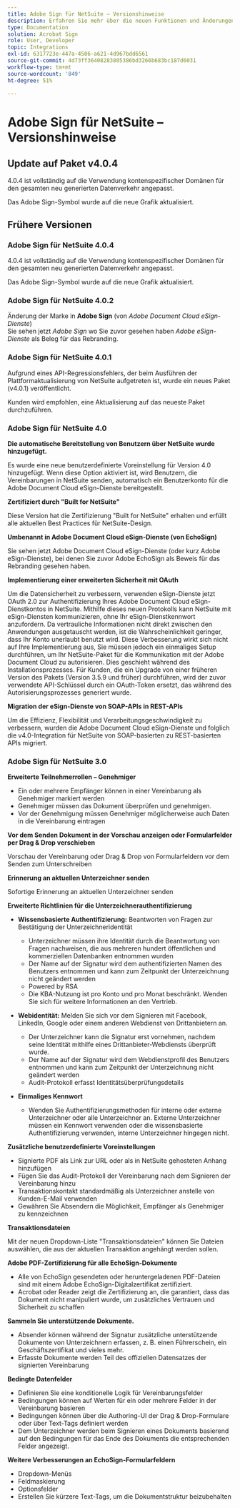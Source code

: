 ```yaml
---
title: Adobe Sign für NetSuite – Versionshinweise
description: Erfahren Sie mehr über die neuen Funktionen und Änderungen, die in der aktuellen Version der Adobe Sign-Integration für NetSuite enthalten sind.
type: Documentation
solution: Acrobat Sign
role: User, Developer
topic: Integrations
exl-id: 6317723e-447a-4506-a621-4d967bdd6561
source-git-commit: 4d73ff36408283805386bd3266b683bc187d6031
workflow-type: tm+mt
source-wordcount: '849'
ht-degree: 51%

---
```


# Adobe Sign für NetSuite – Versionshinweise

## Update auf Paket v4.0.4

4.0.4 ist vollständig auf die Verwendung kontenspezifischer Domänen für den gesamten neu generierten Datenverkehr angepasst.

Das Adobe Sign-Symbol wurde auf die neue Grafik aktualisiert.

## Frühere Versionen

### Adobe Sign für NetSuite 4.0.4

4.0.4 ist vollständig auf die Verwendung kontenspezifischer Domänen für den gesamten neu generierten Datenverkehr angepasst.

Das Adobe Sign-Symbol wurde auf die neue Grafik aktualisiert.

### Adobe Sign für NetSuite 4.0.2

Änderung der Marke in **Adobe Sign** (von *Adobe Document Cloud eSign-Dienste*)\
Sie sehen jetzt *Adobe Sign* wo Sie zuvor gesehen haben *Adobe eSign-Dienste* als Beleg für das Rebranding.

### Adobe Sign für NetSuite 4.0.1

Aufgrund eines API-Regressionsfehlers, der beim Ausführen der Plattformaktualisierung von NetSuite aufgetreten ist, wurde ein neues Paket (v4.0.1) veröffentlicht.

Kunden wird empfohlen, eine Aktualisierung auf das neueste Paket durchzuführen.

### Adobe Sign für NetSuite 4.0

**Die automatische Bereitstellung von Benutzern über NetSuite wurde hinzugefügt.**

Es wurde eine neue benutzerdefinierte Voreinstellung für Version 4.0 hinzugefügt. Wenn diese Option aktiviert ist, wird Benutzern, die Vereinbarungen in NetSuite senden, automatisch ein Benutzerkonto für die Adobe Document Cloud eSign-Dienste bereitgestellt.

**Zertifiziert durch &quot;Built for NetSuite&quot;**

Diese Version hat die Zertifizierung &quot;Built for NetSuite&quot; erhalten und erfüllt alle aktuellen Best Practices für NetSuite-Design.

**Umbenannt in Adobe Document Cloud eSign-Dienste (von EchoSign)**

Sie sehen jetzt Adobe Document Cloud eSign-Dienste (oder kurz Adobe eSign-Dienste), bei denen Sie zuvor Adobe EchoSign als Beweis für das Rebranding gesehen haben.

**Implementierung einer erweiterten Sicherheit mit OAuth**

Um die Datensicherheit zu verbessern, verwenden eSign-Dienste jetzt OAuth 2.0 zur Authentifizierung Ihres Adobe Document Cloud eSign-Dienstkontos in NetSuite. Mithilfe dieses neuen Protokolls kann NetSuite mit eSign-Diensten kommunizieren, ohne Ihr eSign-Dienstkennwort anzufordern. Da vertrauliche Informationen nicht direkt zwischen den Anwendungen ausgetauscht werden, ist die Wahrscheinlichkeit geringer, dass Ihr Konto unerlaubt benutzt wird. Diese Verbesserung wirkt sich nicht auf Ihre Implementierung aus, Sie müssen jedoch ein einmaliges Setup durchführen, um Ihr NetSuite-Paket für die Kommunikation mit der Adobe Document Cloud zu autorisieren. Dies geschieht während des Installationsprozesses. Für Kunden, die ein Upgrade von einer früheren Version des Pakets (Version 3.5.9 und früher) durchführen, wird der zuvor verwendete API-Schlüssel durch ein OAuth-Token ersetzt, das während des Autorisierungsprozesses generiert wurde.

**Migration der eSign-Dienste von SOAP-APIs in REST-APIs**

Um die Effizienz, Flexibilität und Verarbeitungsgeschwindigkeit zu verbessern, wurden die Adobe Document Cloud eSign-Dienste und folglich die v4.0-Integration für NetSuite von SOAP-basierten zu REST-basierten APIs migriert.

### Adobe Sign für NetSuite 3.0

**Erweiterte Teilnehmerrollen – Genehmiger**

* Ein oder mehrere Empfänger können in einer Vereinbarung als Genehmiger markiert werden
* Genehmiger müssen das Dokument überprüfen und genehmigen.
* Vor der Genehmigung müssen Genehmiger möglicherweise auch Daten in die Vereinbarung eintragen

**Vor dem Senden Dokument in der Vorschau anzeigen oder Formularfelder per Drag &amp; Drop verschieben**

Vorschau der Vereinbarung oder Drag &amp; Drop von Formularfeldern vor dem Senden zum Unterschreiben

**Erinnerung an aktuellen Unterzeichner senden**

Sofortige Erinnerung an aktuellen Unterzeichner senden

**Erweiterte Richtlinien für die Unterzeichnerauthentifizierung**

* **Wissensbasierte Authentifizierung:** Beantworten von Fragen zur Bestätigung der Unterzeichneridentität
   * Unterzeichner müssen ihre Identität durch die Beantwortung von Fragen nachweisen, die aus mehreren hundert öffentlichen und kommerziellen Datenbanken entnommen wurden
   * Der Name auf der Signatur wird dem authentifizierten Namen des Benutzers entnommen und kann zum Zeitpunkt der Unterzeichnung nicht geändert werden
   * Powered by RSA
   * Die KBA-Nutzung ist pro Konto und pro Monat beschränkt. Wenden Sie sich für weitere Informationen an den Vertrieb.

* **Webidentität:** Melden Sie sich vor dem Signieren mit Facebook, LinkedIn, Google oder einem anderen Webdienst von Drittanbietern an.

   * Der Unterzeichner kann die Signatur erst vornehmen, nachdem seine Identität mithilfe eines Drittanbieter-Webdiensts überprüft wurde.
   * Der Name auf der Signatur wird dem Webdienstprofil des Benutzers entnommen und kann zum Zeitpunkt der Unterzeichnung nicht geändert werden
   * Audit-Protokoll erfasst Identitätsüberprüfungsdetails

* **Einmaliges Kennwort**
   * Wenden Sie Authentifizierungsmethoden für interne oder externe Unterzeichner oder alle Unterzeichner an. Externe Unterzeichner müssen ein Kennwort verwenden oder die wissensbasierte Authentifizierung verwenden, interne Unterzeichner hingegen nicht.

**Zusätzliche benutzerdefinierte Voreinstellungen**

* Signierte PDF als Link zur URL oder als in NetSuite gehosteten Anhang hinzufügen
* Fügen Sie das Audit-Protokoll der Vereinbarung nach dem Signieren der Vereinbarung hinzu
* Transaktionskontakt standardmäßig als Unterzeichner anstelle von Kunden-E-Mail verwenden
* Gewähren Sie Absendern die Möglichkeit, Empfänger als Genehmiger zu kennzeichnen

**Transaktionsdateien**

Mit der neuen Dropdown-Liste &quot;Transaktionsdateien&quot; können Sie Dateien auswählen, die aus der aktuellen Transaktion angehängt werden sollen.

**Adobe PDF-Zertifizierung für alle EchoSign-Dokumente**

* Alle von EchoSign gesendeten oder heruntergeladenen PDF-Dateien sind mit einem Adobe EchoSign-Digitalzertifikat zertifiziert.
* Acrobat oder Reader zeigt die Zertifizierung an, die garantiert, dass das Dokument nicht manipuliert wurde, um zusätzliches Vertrauen und Sicherheit zu schaffen

**Sammeln Sie unterstützende Dokumente.**

* Absender können während der Signatur zusätzliche unterstützende Dokumente von Unterzeichnern erfassen, z. B. einen Führerschein, ein Geschäftszertifikat und vieles mehr.
* Erfasste Dokumente werden Teil des offiziellen Datensatzes der signierten Vereinbarung

**Bedingte Datenfelder**

* Definieren Sie eine konditionelle Logik für Vereinbarungsfelder
* Bedingungen können auf Werten für ein oder mehrere Felder in der Vereinbarung basieren
* Bedingungen können über die Authoring-UI der Drag &amp; Drop-Formulare oder über Text-Tags definiert werden
* Dem Unterzeichner werden beim Signieren eines Dokuments basierend auf den Bedingungen für das Ende des Dokuments die entsprechenden Felder angezeigt.

**Weitere Verbesserungen an EchoSign-Formularfeldern**

* Dropdown-Menüs
* Feldmaskierung
* Optionsfelder
* Erstellen Sie kürzere Text-Tags, um die Dokumentstruktur beizubehalten
